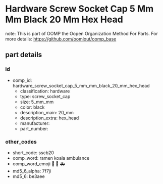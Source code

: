 # Hardware Screw Socket Cap 5 Mm Mm Black 20 Mm Hex Head  

note: This is part of OOMP the Oopen Organization Method For Parts. For more details: https://github.com/oomlout/oomp_base

##  part details





### id
* oomp_id: hardware_screw_socket_cap_5_mm_mm_black_20_mm_hex_head
  * classification: hardware
  * type: screw_socket_cap
  * size: 5_mm_mm
  * color: black
  * description_main: 20_mm
  * description_extra: hex_head
  * manufacturer: 
  * part_number: 

### other_codes
* short_code: sscb20
* oomp_word: ramen koala ambulance
* oomp_word_emoji :ramen: :koala: :ambulance:
* md5_6_alpha: 7f7ji
* md5_6: be3aee
